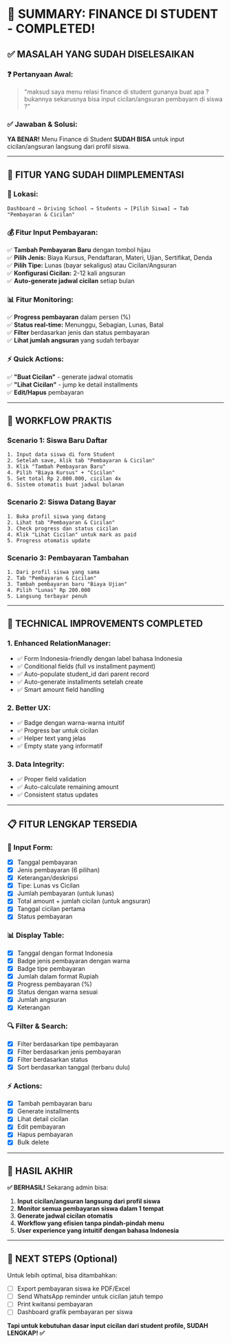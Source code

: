 # 🎉 SUMMARY: FINANCE DI STUDENT - COMPLETED!

## ✅ **MASALAH YANG SUDAH DISELESAIKAN**

### **❓ Pertanyaan Awal:**

> "maksud saya menu relasi finance di student gunanya buat apa ? bukannya sekarusnya bisa input cicilan/angsuran pembayarn di siswa ?"

### **✅ Jawaban & Solusi:**

**YA BENAR!** Menu Finance di Student **SUDAH BISA** untuk input cicilan/angsuran langsung dari profil siswa.

---

## 🚀 **FITUR YANG SUDAH DIIMPLEMENTASI**

### **📍 Lokasi:**

```
Dashboard → Driving School → Students → [Pilih Siswa] → Tab "Pembayaran & Cicilan"
```

### **💰 Fitur Input Pembayaran:**

✅ **Tambah Pembayaran Baru** dengan tombol hijau  
✅ **Pilih Jenis:** Biaya Kursus, Pendaftaran, Materi, Ujian, Sertifikat, Denda  
✅ **Pilih Tipe:** Lunas (bayar sekaligus) atau Cicilan/Angsuran  
✅ **Konfigurasi Cicilan:** 2-12 kali angsuran  
✅ **Auto-generate jadwal cicilan** setiap bulan

### **📊 Fitur Monitoring:**

✅ **Progress pembayaran** dalam persen (%)  
✅ **Status real-time:** Menunggu, Sebagian, Lunas, Batal  
✅ **Filter** berdasarkan jenis dan status pembayaran  
✅ **Lihat jumlah angsuran** yang sudah terbayar

### **⚡ Quick Actions:**

✅ **"Buat Cicilan"** - generate jadwal otomatis  
✅ **"Lihat Cicilan"** - jump ke detail installments  
✅ **Edit/Hapus** pembayaran

---

## 🎯 **WORKFLOW PRAKTIS**

### **Scenario 1: Siswa Baru Daftar**

```
1. Input data siswa di form Student
2. Setelah save, klik tab "Pembayaran & Cicilan"
3. Klik "Tambah Pembayaran Baru"
4. Pilih "Biaya Kursus" + "Cicilan"
5. Set total Rp 2.000.000, cicilan 4x
6. Sistem otomatis buat jadwal bulanan
```

### **Scenario 2: Siswa Datang Bayar**

```
1. Buka profil siswa yang datang
2. Lihat tab "Pembayaran & Cicilan"
3. Check progress dan status cicilan
4. Klik "Lihat Cicilan" untuk mark as paid
5. Progress otomatis update
```

### **Scenario 3: Pembayaran Tambahan**

```
1. Dari profil siswa yang sama
2. Tab "Pembayaran & Cicilan"
3. Tambah pembayaran baru "Biaya Ujian"
4. Pilih "Lunas" Rp 200.000
5. Langsung terbayar penuh
```

---

## 🔧 **TECHNICAL IMPROVEMENTS COMPLETED**

### **1. Enhanced RelationManager:**

-   ✅ Form Indonesia-friendly dengan label bahasa Indonesia
-   ✅ Conditional fields (full vs installment payment)
-   ✅ Auto-populate student_id dari parent record
-   ✅ Auto-generate installments setelah create
-   ✅ Smart amount field handling

### **2. Better UX:**

-   ✅ Badge dengan warna-warna intuitif
-   ✅ Progress bar untuk cicilan
-   ✅ Helper text yang jelas
-   ✅ Empty state yang informatif

### **3. Data Integrity:**

-   ✅ Proper field validation
-   ✅ Auto-calculate remaining amount
-   ✅ Consistent status updates

---

## 📋 **FITUR LENGKAP TERSEDIA**

### **📝 Input Form:**

-   [x] Tanggal pembayaran
-   [x] Jenis pembayaran (6 pilihan)
-   [x] Keterangan/deskripsi
-   [x] Tipe: Lunas vs Cicilan
-   [x] Jumlah pembayaran (untuk lunas)
-   [x] Total amount + jumlah cicilan (untuk angsuran)
-   [x] Tanggal cicilan pertama
-   [x] Status pembayaran

### **📊 Display Table:**

-   [x] Tanggal dengan format Indonesia
-   [x] Badge jenis pembayaran dengan warna
-   [x] Badge tipe pembayaran
-   [x] Jumlah dalam format Rupiah
-   [x] Progress pembayaran (%)
-   [x] Status dengan warna sesuai
-   [x] Jumlah angsuran
-   [x] Keterangan

### **🔍 Filter & Search:**

-   [x] Filter berdasarkan tipe pembayaran
-   [x] Filter berdasarkan jenis pembayaran
-   [x] Filter berdasarkan status
-   [x] Sort berdasarkan tanggal (terbaru dulu)

### **⚡ Actions:**

-   [x] Tambah pembayaran baru
-   [x] Generate installments
-   [x] Lihat detail cicilan
-   [x] Edit pembayaran
-   [x] Hapus pembayaran
-   [x] Bulk delete

---

## 🎉 **HASIL AKHIR**

**✅ BERHASIL!** Sekarang admin bisa:

1. **Input cicilan/angsuran langsung dari profil siswa**
2. **Monitor semua pembayaran siswa dalam 1 tempat**
3. **Generate jadwal cicilan otomatis**
4. **Workflow yang efisien tanpa pindah-pindah menu**
5. **User experience yang intuitif dengan bahasa Indonesia**

---

## 🚀 **NEXT STEPS (Optional)**

Untuk lebih optimal, bisa ditambahkan:

-   [ ] Export pembayaran siswa ke PDF/Excel
-   [ ] Send WhatsApp reminder untuk cicilan jatuh tempo
-   [ ] Print kwitansi pembayaran
-   [ ] Dashboard grafik pembayaran per siswa

**Tapi untuk kebutuhan dasar input cicilan dari student profile, SUDAH LENGKAP! ✅**
